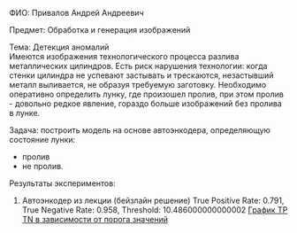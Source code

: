 ФИО: Привалов Андрей Андреевич

Предмет: Обработка и генерация изображений

Тема: Детекция аномалий <br>
Имеются изображения технологического процесса разлива металлических цилиндров. Есть риск нарушения технологии: когда стенки цилиндра не успевают застывать и трескаются, незастывший металл выливается, не образуя требуемую заготовку. Необходимо оперативно определить лунку, где произошел пролив, при этом пролив - довольно редкое явление, гораздо больше изображений без пролива в лунке.

Задача: построить модель на основе автоэнкодера, определяющую состояние лунки:
- пролив
- не пролив.

Результаты экспериментов:

1. Автоэнкодер из лекции (бейзлайн решение) 
   True Positive Rate: 0.791, True Negative Rate: 0.958, Threshold: 10.486000000000002
   [График TP TN в зависимости от порога значений](./imgs/Autoencoder.png)
